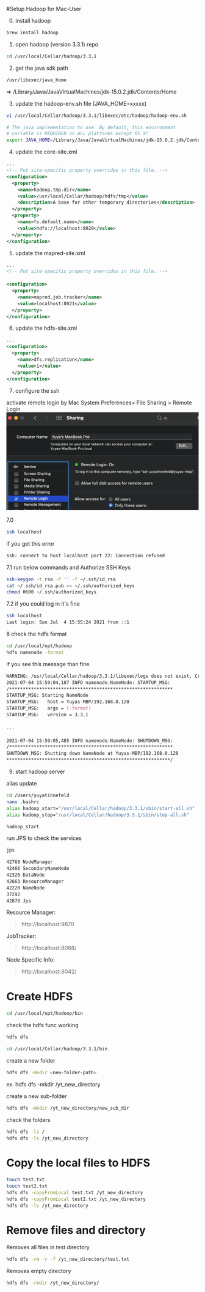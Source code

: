 
#Setup Hadoop for Mac-User

0. install hadoop
```bash
brew install hadoop
```
1. open hadoop (version 3.3.1) repo
```bash
cd /usr/local/Cellar/hadoop/3.3.1
```

2. get the java sdk path
```bash
/usr/libexec/java_home
```
=> /Library/Java/JavaVirtualMachines/jdk-15.0.2.jdk/Contents/Home

3. update the hadoop-env.sh file (JAVA_HOME=xxxxx)
```bash
vi /usr/local/Cellar/hadoop/3.3.1/libexec/etc/hadoop/hadoop-env.sh
```

```bash
# The java implementation to use. By default, this environment
# variable is REQUIRED on ALL platforms except OS X!
export JAVA_HOME=/Library/Java/JavaVirtualMachines/jdk-15.0.2.jdk/Contents/Home
```

4. update the core-site.xml
```xml
...
<!-- Put site-specific property overrides in this file. -->
<configuration>
  <property>
    <name>hadoop.tmp.dir</name>
    <value>/usr/local/Cellar/hadoop/hdfs/tmp</value>
    <description>A base for other temporary directories</description>             
  </property>
  <property>
    <name>fs.default.name</name>
    <value>hdfs://localhost:8020</value>
  </property>
</configuration>
```

5. update the mapred-site.xml
```xml
...
<!-- Put site-specific property overrides in this file. -->

<configuration>
  <property>
    <name>mapred.job.tracker</name>
    <value>localhost:8021</value>
  </property>
</configuration>
```

6. update the hdfs-site.xml

```xml
...
<configuration>
  <property>
    <name>dfs.replication</name>
    <value>1</value>
  </property>
</configuration>
```

7. configure the ssh

activate remote login by Mac
System Preferences> File Sharing > Remote Login
![GitHub Logo](/images/remote-login.png)

7.0
```bash
ssh localhost
```

if you get this error
```bash
ssh: connect to host localhost port 22: Connection refused
```
7.1 run below commands and Authorize SSH Keys
```bash
ssh-keygen -t rsa -P '' -f ~/.ssh/id_rsa
cat ~/.ssh/id_rsa.pub >> ~/.ssh/authorized_keys
chmod 0600 ~/.ssh/authorized_keys
```

7.2 if you could log in it's fine
```bash
ssh localhost
Last login: Sun Jul  4 15:55:24 2021 from ::1
```

8 check the hdfs format
```bash
cd /usr/local/opt/hadoop
hdfs namenode -format
```

if you see this message than fine
```bash
WARNING: /usr/local/Cellar/hadoop/3.3.1/libexec/logs does not exist. Creating.
2021-07-04 15:59:04,187 INFO namenode.NameNode: STARTUP_MSG: 
/************************************************************
STARTUP_MSG: Starting NameNode
STARTUP_MSG:   host = Yuyas-MBP/192.168.0.120
STARTUP_MSG:   args = [-format]
STARTUP_MSG:   version = 3.3.1

...

2021-07-04 15:59:05,485 INFO namenode.NameNode: SHUTDOWN_MSG:
/************************************************************
SHUTDOWN_MSG: Shutting down NameNode at Yuyas-MBP/192.168.0.120
************************************************************/
```

9. start hadoop server

alias update
```bash
cd /Users/yuyatinnefeld
nano .bashrc
alias hadoop_start="/usr/local/Cellar/hadoop/3.3.1/sbin/start-all.sh"
alias hadoop_stop="/usr/local/Cellar/hadoop/3.3.1/sbin/stop-all.sh"
```

```bash
hadoop_start
```

run JPS to check the services
```bash
jps
```
```bash
42768 NodeManager
42466 SecondaryNameNode
42326 DataNode
42663 ResourceManager
42220 NameNode
37292 
42878 Jps
```

Resource Manager:
> http://localhost:9870

JobTracker:
> http://localhost:8088/

Node Specific Info:
> http://localhost:8042/

# Create HDFS
```bash
cd /usr/local/opt/hadoop/bin
```
check the hdfs func working
```bash
hdfs dfs
```

```bash
cd /usr/local/Cellar/hadoop/3.3.1/bin
```

create a new folder
```bash
hdfs dfs -mkdir <new-folder-path>
```

ex. hdfs dfs -mkdir /yt_new_directory

create a new sub-folder
```bash
hdfs dfs -mkdir /yt_new_directory/new_sub_dir
```

check the folders
```bash
hdfs dfs -ls /
hdfs dfs -ls /yt_new_directory
```

# Copy the local files to HDFS

```bash
touch test.txt
touch test2.txt
hdfs dfs -copyFromLocal test.txt /yt_new_directory
hdfs dfs -copyFromLocal test2.txt /yt_new_directory
hdfs dfs -ls /yt_new_directory
```

# Remove files and directory

Removes all files in test directory
```bash
hdfs dfs -rm -r -f /yt_new_directory/test.txt
```

Removes empty directory
```bash
hdfs dfs -rmdir /yt_new_directory/
```